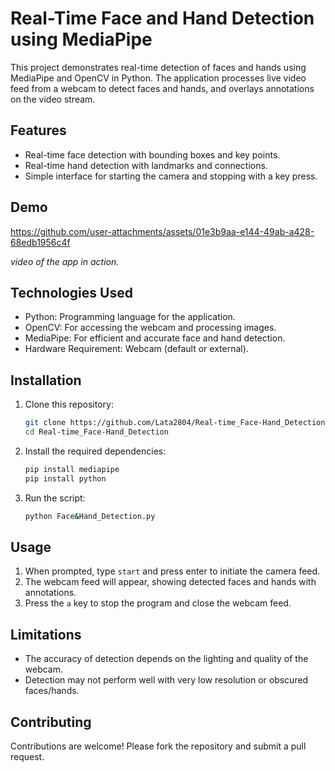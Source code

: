 # Real-Time Face and Hand Detection using MediaPipe

This project demonstrates real-time detection of faces and hands using MediaPipe and OpenCV in Python. The application processes live video feed from a webcam to detect faces and hands, and overlays annotations on the video stream.

## Features
- Real-time face detection with bounding boxes and key points.
- Real-time hand detection with landmarks and connections.
- Simple interface for starting the camera and stopping with a key press.

## Demo


https://github.com/user-attachments/assets/01e3b9aa-e144-49ab-a428-68edb1956c4f



*video of the app in action.*

## Technologies Used
- Python: Programming language for the application.
- OpenCV: For accessing the webcam and processing images.
- MediaPipe: For efficient and accurate face and hand detection.
- Hardware Requirement: Webcam (default or external).

## Installation
1. Clone this repository:
   ```bash
   git clone https://github.com/Lata2804/Real-time_Face-Hand_Detection.git
   cd Real-time_Face-Hand_Detection
   ```

2. Install the required dependencies:
   ```bash
   pip install mediapipe
   pip install python
   ```

3. Run the script:
   ```bash
   python Face&Hand_Detection.py
   ```

## Usage
1. When prompted, type `start` and press enter to initiate the camera feed.
2. The webcam feed will appear, showing detected faces and hands with annotations.
3. Press the `a` key to stop the program and close the webcam feed.

## Limitations
- The accuracy of detection depends on the lighting and quality of the webcam.
- Detection may not perform well with very low resolution or obscured faces/hands.

## Contributing
Contributions are welcome! Please fork the repository and submit a pull request.
